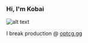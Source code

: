 ### Hi, I'm Kobai

![alt text](https://media.tenor.com/FPvhsv3nFQkAAAAC/kaido-one-piece.gif)

I break production @ [optcg.gg](https://www.optcg.gg/)
<!--
**Kobai/kobai** is a ✨ _special_ ✨ repository because its `README.md` (this file) appears on your GitHub profile.

Here are some ideas to get you started:

- 🔭 I’m currently working on ...
- 🌱 I’m currently learning ...
- 👯 I’m looking to collaborate on ...
- 🤔 I’m looking for help with ...
- 💬 Ask me about ...
- 📫 How to reach me: ...
- 😄 Pronouns: ...
- ⚡ Fun fact: ...
-->
